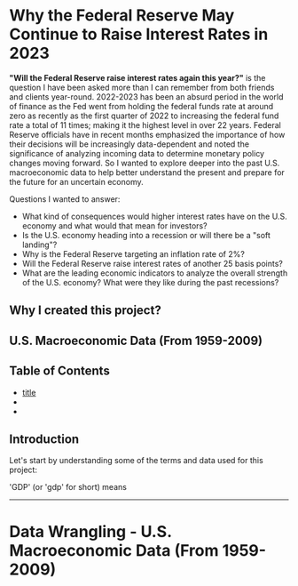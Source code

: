 # Why the Federal Reserve May Continue to Raise Interest Rates in 2023

**"Will the Federal Reserve raise interest rates again this year?"** is the question I have been asked more than I can remember from both friends and clients year-round. 2022-2023 has been an absurd period in the world of finance as the Fed went from holding the federal funds rate at around zero as recently as the first quarter of 2022 to increasing the federal fund rate a total of 11 times; making it the highest level in over 22 years. Federal Reserve officials have in recent months emphasized the importance of how their decisions will be increasingly data-dependent and noted the significance of analyzing incoming data to determine monetary policy changes moving forward. So I wanted to explore deeper into the past U.S. macroeconomic data to help better understand the present and prepare for the future for an uncertain economy. 

Questions I wanted to answer:
- What kind of consequences would higher interest rates have on the U.S. economy and what would that mean for investors?
- Is the U.S. economy heading into a recession or will there be a "soft landing"?
- Why is the Federal Reserve targeting an inflation rate of 2%?
- Will the Federal Reserve raise interest rates of another 25 basis points?
- What are the leading economic indicators to analyze the overall strength of the U.S. economy? What were they like during the past recessions? 


**Why I created this project?**
- 


## U.S. Macroeconomic Data (From 1959-2009)


## Table of Contents
- [title](#title)
-
-


## Introduction

Let's start by understanding some of the terms and data used for this project:

'GDP' (or 'gdp' for short) means 

***

# Data Wrangling - U.S. Macroeconomic Data (From 1959-2009)
